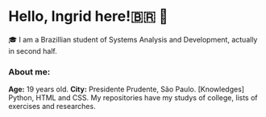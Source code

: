 # Hello, Ingrid here!🇧🇷 👋

🎓 I am a Brazillian student of Systems Analysis and Development, actually in second half. 

### About me:

**Age:** 19 years old.
**City:** Presidente Prudente, São Paulo.
[Knowledges] Python, HTML and CSS.
My repositories have my studys of college, lists of exercises and researches.
